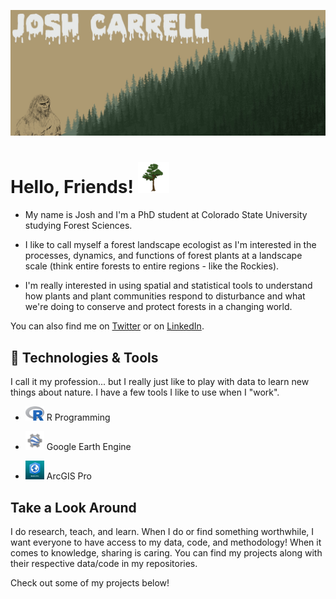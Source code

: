 ![Header](https://github.com/RandomForestz/RandomForestz/blob/main/readme_header.jpg)

# Hello, Friends! <img src="https://github.com/RandomForestz/RandomForestz/blob/main/d67becae2da0f810f63ec8309a5f3f3f.gif" width="50px">

- My name is Josh and I'm a PhD student at Colorado State University studying Forest Sciences. 


- I like to call myself a forest landscape ecologist as I'm interested in the processes, dynamics, and functions of forest plants at a landscape scale (think entire forests to entire regions - like the Rockies). 


- I'm really interested in using spatial and statistical tools to understand how plants and plant communities respond to disturbance and what we're doing to conserve and protect forests in a changing world. 

You can also find me on [Twitter][1] or on [LinkedIn][3].

## 🔧 Technologies & Tools

I call it my profession... but I really just like to play with data to learn new things about nature. I have a few tools I like to use when I "work".
 

 - <img src="https://github.com/RandomForestz/RandomForestz/blob/main/Rlogo.png" width="30px"> R Programming
 
 - <img src="https://github.com/RandomForestz/RandomForestz/blob/main/Curso-corto-de-Google-Earth-Engine-1.png" width="30px">   Google Earth Engine 
  
 - <img src="https://github.com/RandomForestz/RandomForestz/blob/main/arcgispro.png" width="30px">  ArcGIS Pro

## Take a Look Around

I do research, teach, and learn. When I do or find something worthwhile, I want everyone to have access to my data, code, and methodology! When it comes to knowledge, sharing is caring. You can find my projects along with their respective data/code in my repositories.

Check out some of my projects below!

  

<!-- links to social media icons -->

<!-- icons with padding -->

[1.1]: http://i.imgur.com/tXSoThF.png (twitter icon with padding)
[2.1]: http://i.imgur.com/0o48UoR.png (github icon with padding)

<!-- icons without padding -->


<!-- links to your social media accounts -->

[1]: https://twitter.com/RandomForestz
[3]: https://www.linkedin.com/in/josh-carrell-775a18219/


<!-- Resources -->
<!-- Icons: https://simpleicons.org/ -->
<!-- GitHub Stats: https://github.com/anuraghazra/github-readme-stats -->
<!-- Emojis: https://emojipedia.org/emoji/ -->
<!-- HTML Emojis: https://www.fileformat.info/index.htm -->
<!-- Shields: https://shields.io/ -->
<!-- Awesome GitHub Profile README: https://github.com/abhisheknaiidu/awesome-github-profile-readme -->

